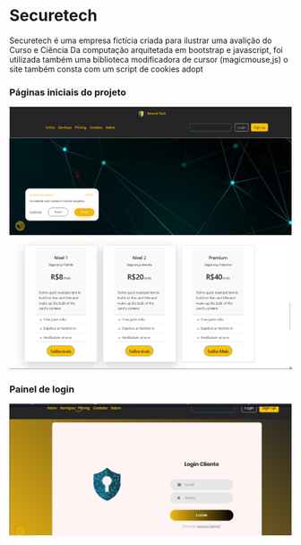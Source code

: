 # Securetech
Securetech é uma empresa fictícia criada para ilustrar uma avalição do Curso e Ciência Da computação arquitetada em bootstrap e javascript, foi utilizada também uma biblioteca modificadora de cursor (magicmouse,js)
o site também consta com um script de cookies adopt

### Páginas iniciais do projeto
![Alt text](image.png)
![Alt text](image-1.png)

### Painel de login

![Alt text](image-2.png)